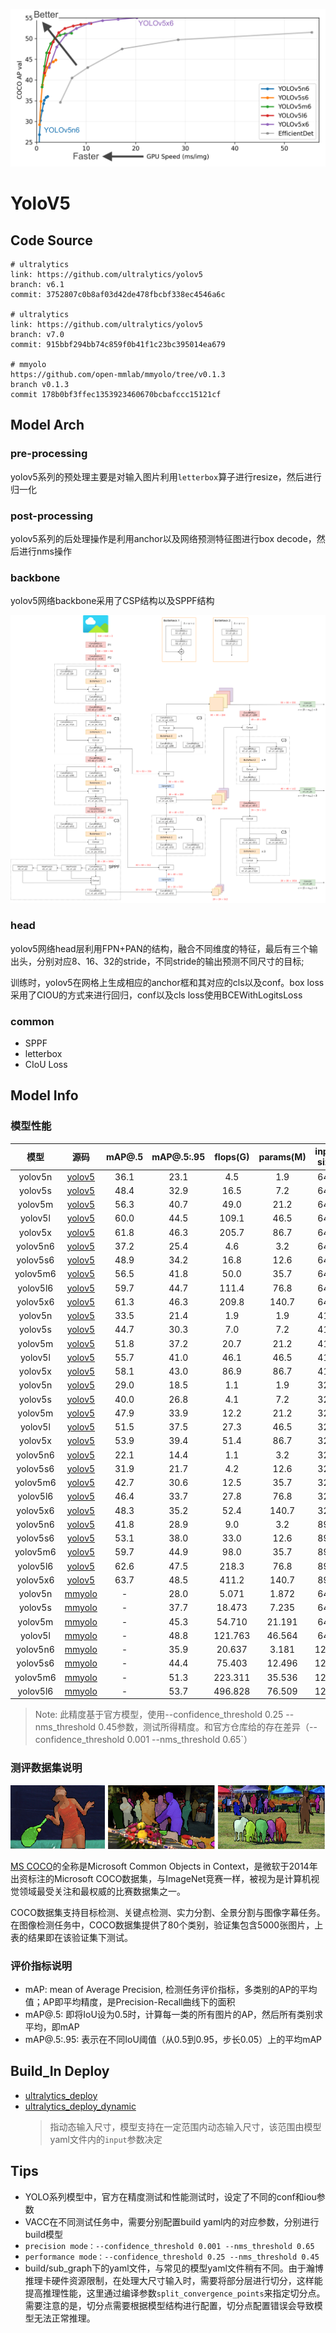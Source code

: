 
![](../../../images/cv/detection/yolov5/info.png)

# YoloV5

## Code Source
```
# ultralytics
link: https://github.com/ultralytics/yolov5
branch: v6.1
commit: 3752807c0b8af03d42de478fbcbf338ec4546a6c

# ultralytics
link: https://github.com/ultralytics/yolov5
branch: v7.0
commit: 915bbf294bb74c859f0b41f1c23bc395014ea679

# mmyolo
https://github.com/open-mmlab/mmyolo/tree/v0.1.3
branch v0.1.3
commit 178b0bf3ffec1353923460670bcbafccc15121cf
```

## Model Arch

### pre-processing

yolov5系列的预处理主要是对输入图片利用`letterbox`算子进行resize，然后进行归一化

### post-processing

yolov5系列的后处理操作是利用anchor以及网络预测特征图进行box decode，然后进行nms操作

### backbone

yolov5网络backbone采用了CSP结构以及SPPF结构

![](../../../images/cv/detection/yolov5/arch.png)

### head

yolov5网络head层利用FPN+PAN的结构，融合不同维度的特征，最后有三个输出头，分别对应8、16、32的stride，不同stride的输出预测不同尺寸的目标;

训练时，yolov5在网格上生成相应的anchor框和其对应的cls以及conf。box loss采用了CIOU的方式来进行回归，conf以及cls loss使用BCEWithLogitsLoss

### common

- SPPF
- letterbox
- CIoU Loss

## Model Info

### 模型性能

| 模型  | 源码 | mAP@.5 | mAP@.5:.95 | flops(G) | params(M) | input size |
| :---: | :--: | :--: | :--: | :---: | :----: | :--------: |
| yolov5n |[yolov5](https://github.com/ultralytics/yolov5/tree/v6.1)|   36.1   |   23.1   |   4.5    |    1.9    |        640    |
| yolov5s |[yolov5](https://github.com/ultralytics/yolov5/tree/v6.1)|   48.4   |   32.9   |   16.5    |    7.2   |        640    |
| yolov5m |[yolov5](https://github.com/ultralytics/yolov5/tree/v6.1)|   56.3   |   40.7   |   49.0    |    21.2    |        640    |
| yolov5l |[yolov5](https://github.com/ultralytics/yolov5/tree/v6.1)|   60.0   |   44.5   |   109.1    |    46.5    |        640    |
| yolov5x |[yolov5](https://github.com/ultralytics/yolov5/tree/v6.1)|   61.8   |   46.3   |  205.7   |    86.7    |        640    |
| yolov5n6 |[yolov5](https://github.com/ultralytics/yolov5/tree/v6.1)|   37.2   |   25.4   |   4.6    |    3.2    |        640    |
| yolov5s6 |[yolov5](https://github.com/ultralytics/yolov5/tree/v6.1)|   48.9   |   34.2   |   16.8    |    12.6   |        640    |
| yolov5m6 |[yolov5](https://github.com/ultralytics/yolov5/tree/v6.1)|   56.5   |   41.8   |   50.0   |    35.7    |        640    |
| yolov5l6 |[yolov5](https://github.com/ultralytics/yolov5/tree/v6.1)|   59.7   |   44.7   |   111.4    |   76.8    |        640    |
| yolov5x6 |[yolov5](https://github.com/ultralytics/yolov5/tree/v6.1)|   61.3   |   46.3   |  209.8   |    140.7    |        640    |
| yolov5n |[yolov5](https://github.com/ultralytics/yolov5/tree/v6.1)|   33.5   |   21.4   |   1.9    |    1.9    |        416    |
| yolov5s |[yolov5](https://github.com/ultralytics/yolov5/tree/v6.1)|   44.7   |   30.3   |   7.0    |    7.2   |        416    |
| yolov5m |[yolov5](https://github.com/ultralytics/yolov5/tree/v6.1)|   51.8   |   37.2   |   20.7    |    21.2    |        416    |
| yolov5l |[yolov5](https://github.com/ultralytics/yolov5/tree/v6.1)|   55.7   |   41.0   |   46.1    |    46.5    |        416    |
| yolov5x |[yolov5](https://github.com/ultralytics/yolov5/tree/v6.1)|   58.1   |   43.0   |  86.9   |    86.7    |        416    |
| yolov5n |[yolov5](https://github.com/ultralytics/yolov5/tree/v6.1)|   29.0   |   18.5   |   1.1    |    1.9    |        320    |
| yolov5s |[yolov5](https://github.com/ultralytics/yolov5/tree/v6.1)|   40.0   |   26.8   |   4.1    |    7.2   |        320    |
| yolov5m |[yolov5](https://github.com/ultralytics/yolov5/tree/v6.1)|   47.9   |   33.9   |   12.2    |    21.2    |        320    |
| yolov5l |[yolov5](https://github.com/ultralytics/yolov5/tree/v6.1)|   51.5   |   37.5   |   27.3    |    46.5    |        320    |
| yolov5x |[yolov5](https://github.com/ultralytics/yolov5/tree/v6.1)|   53.9   |   39.4   |  51.4   |    86.7    |        320    |
| yolov5n6 |[yolov5](https://github.com/ultralytics/yolov5/tree/v6.1)|  22.1    |  14.4    |   1.1    |    3.2    |        320    |
| yolov5s6 |[yolov5](https://github.com/ultralytics/yolov5/tree/v6.1)|  31.9    |  21.7    |   4.2    |    12.6   |        320    |
| yolov5m6 |[yolov5](https://github.com/ultralytics/yolov5/tree/v6.1)|  42.7    |  30.6    |   12.5   |    35.7    |        320    |
| yolov5l6 |[yolov5](https://github.com/ultralytics/yolov5/tree/v6.1)|  46.4    |  33.7    |   27.8    |   76.8    |        320    |
| yolov5x6 |[yolov5](https://github.com/ultralytics/yolov5/tree/v6.1)|  48.3    |  35.2    |  52.4   |    140.7    |        320    |
| yolov5n6 |[yolov5](https://github.com/ultralytics/yolov5/tree/v6.1)|  41.8    |  28.9    |   9.0    |    3.2    |        896    |
| yolov5s6 |[yolov5](https://github.com/ultralytics/yolov5/tree/v6.1)|  53.1    |  38.0    |   33.0    |    12.6   |        896    |
| yolov5m6 |[yolov5](https://github.com/ultralytics/yolov5/tree/v6.1)|  59.7    |  44.9    |   98.0   |    35.7    |        896    |
| yolov5l6 |[yolov5](https://github.com/ultralytics/yolov5/tree/v6.1)|  62.6    |  47.5    |   218.3    |   76.8    |        896    |
| yolov5x6 |[yolov5](https://github.com/ultralytics/yolov5/tree/v6.1)|  63.7    |  48.5    |  411.2   |    140.7    |        896    |
| yolov5n |[mmyolo](https://github.com/open-mmlab/mmyolo/tree/v0.1.3/configs/yolov5)|  -   |  28.0    |  5.071   |    1.872    |        640    |
| yolov5s |[mmyolo](https://github.com/open-mmlab/mmyolo/tree/v0.1.3/configs/yolov5)|  -   |  37.7    |  18.473   |    7.235    |        640    |
| yolov5m |[mmyolo](https://github.com/open-mmlab/mmyolo/tree/v0.1.3/configs/yolov5)|  -   |  45.3    |  54.710   |    21.191    |        640    |
| yolov5l |[mmyolo](https://github.com/open-mmlab/mmyolo/tree/v0.1.3/configs/yolov5)|  -   |  48.8    |  121.763   |    46.564    |        640    |
| yolov5n6 |[mmyolo](https://github.com/open-mmlab/mmyolo/tree/v0.1.3/configs/yolov5)|  -   |  35.9    |  20.637   |    3.181    |        1280    |
| yolov5s6 |[mmyolo](https://github.com/open-mmlab/mmyolo/tree/v0.1.3/configs/yolov5)|  -   |  44.4    |  75.403   |    12.496    |        1280    |
| yolov5m6 |[mmyolo](https://github.com/open-mmlab/mmyolo/tree/v0.1.3/configs/yolov5)|  -   |  51.3    |  223.311   |    35.536    |        1280    |
| yolov5l6 |[mmyolo](https://github.com/open-mmlab/mmyolo/tree/v0.1.3/configs/yolov5)|  -   |  53.7    |  496.828   |    76.509    |        1280    |

> Note: 此精度基于官方模型，使用--confidence_threshold 0.25 --nms_threshold 0.45参数，测试所得精度。和官方仓库给的存在差异（--confidence_threshold 0.001 --nms_threshold 0.65`）

### 测评数据集说明

![](../../../images/dataset/coco.png)

[MS COCO](https://cocodataset.org/#download)的全称是Microsoft Common Objects in Context，是微软于2014年出资标注的Microsoft COCO数据集，与ImageNet竞赛一样，被视为是计算机视觉领域最受关注和最权威的比赛数据集之一。 

COCO数据集支持目标检测、关键点检测、实力分割、全景分割与图像字幕任务。在图像检测任务中，COCO数据集提供了80个类别，验证集包含5000张图片，上表的结果即在该验证集下测试。

### 评价指标说明

- mAP: mean of Average Precision, 检测任务评价指标，多类别的AP的平均值；AP即平均精度，是Precision-Recall曲线下的面积
- mAP@.5: 即将IoU设为0.5时，计算每一类的所有图片的AP，然后所有类别求平均，即mAP
- mAP@.5:.95: 表示在不同IoU阈值（从0.5到0.95，步长0.05）上的平均mAP

## Build_In Deploy

- [ultralytics_deploy](./source_code/ultralytics_deploy.md)
- [ultralytics_deploy_dynamic](./source_code/ultralytics_deploy_dynamic.md)
    > 指动态输入尺寸，模型支持在一定范围内动态输入尺寸，该范围由模型yaml文件内的`input`参数决定

## Tips
- YOLO系列模型中，官方在精度测试和性能测试时，设定了不同的conf和iou参数
- VACC在不同测试任务中，需要分别配置build yaml内的对应参数，分别进行build模型
- `precision mode：--confidence_threshold 0.001 --nms_threshold 0.65`
- `performance mode：--confidence_threshold 0.25 --nms_threshold 0.45`
- build/sub_graph下的yaml文件，与常见的模型yaml文件稍有不同。由于瀚博推理卡硬件资源限制，在处理大尺寸输入时，需要将部分层进行切分，这样能提高推理性能，这里通过编译参数`split_convergence_points`来指定切分点。需要注意的是，切分点需要根据模型结构进行配置，切分点配置错误会导致模型无法正常推理。

